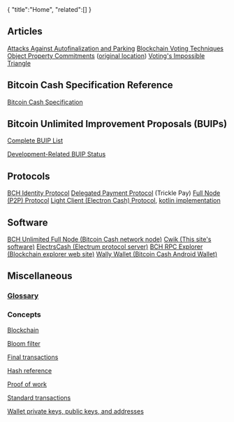 <div class="cwikmeta">
{
"title":"Home",
"related":[]
}</div>

## Articles
[Attacks Against Autofinalization and Parking](/autofinalization_parking.md)
[Blockchain Voting Techniques](/blockchain_voting.md)
[Object Property Commitments](/object_property_commitment.md) ([original location](https://medium.com/@g.andrew.stone/forkless-object-property-commitments-implemented-at-the-bitcoin-p2p-layer-5a53e778ddff))
[Voting's Impossible Triangle](/voting_impossible_triangle.md)


## Bitcoin Cash Specification Reference
[Bitcoin Cash Specification](ref/home)

## Bitcoin Unlimited Improvement Proposals (BUIPs)
[Complete BUIP List](/buipref/README.md)

[Development-Related BUIP Status](/buip/summary.md)

## Protocols
[BCH Identity Protocol](/identity__protocol.md)
[Delegated Payment Protocol](/delegated_payment_protocol.md) (Trickle Pay)
[Full Node (P2P) Protocol](/ref/protocol.md)
[Light Client (Electron Cash) Protocol](https://electrum.readthedocs.io/en/latest/protocol.html), [kotlin implementation](https://gitlab.com/wallywallet/libbitcoincashkotlin/-/blob/master/libbitcoincash/src/main/kotlin/info/bitcoinunlimited/electrumclient.kt)

## Software
[BCH Unlimited Full Node (Bitcoin Cash network node)](/bu_bitcoind.md)
[Cwik (This site's software)](/cwik.md) 
[ElectrsCash (Electrum protocol server)](https://gitlab.com/bitcoinunlimited/ElectrsCash)
[BCH RPC Explorer (Blockchain explorer web site)](https://github.com/sickpig/bch-rpc-explorer)
[Wally Wallet (Bitcoin Cash Android Wallet)](/wally)


## Miscellaneous

### [Glossary](/glossary.md)

### Concepts
[Blockchain](blockchain.md)

[Bloom filter](objects/bloom__filter)

[Final transactions](/final__transactions.md)

[Hash reference](hash__reference)

[Proof of work](proof__of__work)

[Standard transactions](/standard__transactions.md)

[Wallet private keys, public keys, and addresses](objects/wallet__objects)